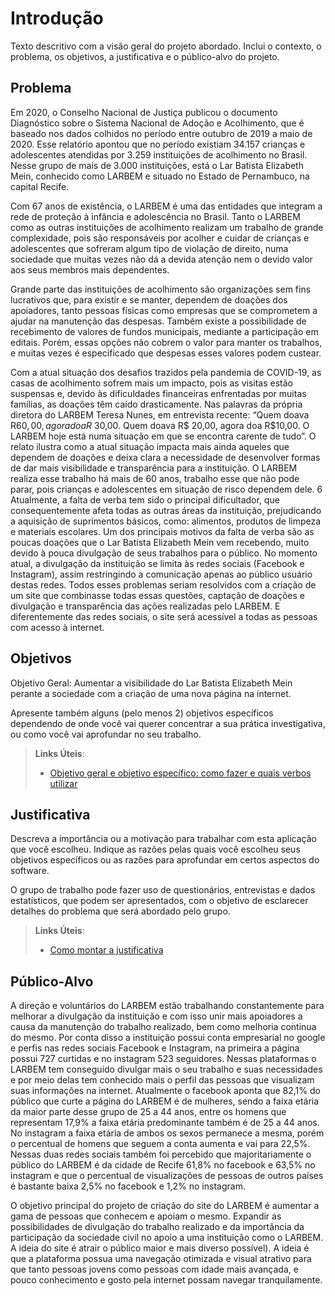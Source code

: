 # Introdução

Texto descritivo com a visão geral do projeto abordado. Inclui o contexto, o problema, os objetivos, a justificativa e o público-alvo do projeto.

## Problema
Em 2020, o Conselho Nacional de Justiça publicou o documento Diagnóstico sobre
o Sistema Nacional de Adoção e Acolhimento, que é baseado nos dados colhidos no
período entre outubro de 2019 a maio de 2020. Esse relatório apontou que no período
existiam 34.157 crianças e adolescentes atendidas por 3.259 instituições de acolhimento
no Brasil. Nesse grupo de mais de 3.000 instituições, está o Lar Batista Elizabeth Mein,
conhecido como LARBEM e situado no Estado de Pernambuco, na capital Recife. 

Com 67 anos de existência, o LARBEM é uma das entidades que integram a rede
de proteção à infância e adolescência no Brasil. Tanto o LARBEM como as outras
instituições de acolhimento realizam um trabalho de grande complexidade, pois são
responsáveis por acolher e cuidar de crianças e adolescentes que sofreram algum tipo de
violação de direito, numa sociedade que muitas vezes não dá a devida atenção nem o devido valor aos seus membros mais dependentes.

Grande parte das instituições de acolhimento são organizações sem fins lucrativos
que, para existir e se manter, dependem de doações dos apoiadores, tanto pessoas físicas
como empresas que se comprometem a ajudar na manutenção das despesas. Também
existe a possibilidade de recebimento de valores de fundos municipais, mediante a
participação em editais. Porém, essas opções não cobrem o valor para manter os trabalhos,
e muitas vezes é especificado que despesas esses valores podem custear.

Com a atual situação dos desafios trazidos pela pandemia de COVID-19, as casas
de acolhimento sofrem mais um impacto, pois as visitas estão suspensas e, devido às
dificuldades financeiras enfrentadas por muitas famílias, as doações têm caído
drasticamente. Nas palavras da própria diretora do LARBEM Teresa Nunes, em entrevista recente:
“Quem doava R$60,00, agora doa R$ 30,00. Quem doava R$ 20,00, agora doa R$10,00.
O LARBEM hoje está numa situação em que se encontra carente de tudo”.
O relato ilustra como a atual situação impacta mais ainda aqueles que dependem de
doações e deixa clara a necessidade de desenvolver formas de dar mais visibilidade e
transparência para a instituição. O LARBEM realiza esse trabalho há mais de 60 anos,
trabalho esse que não pode parar, pois crianças e adolescentes em situação de risco
dependem dele. 
6
Atualmente, a falta de verba tem sido o principal dificultador, que
consequentemente afeta todas as outras áreas da instituição, prejudicando a aquisição de
suprimentos básicos, como: alimentos, produtos de limpeza e materiais escolares.
Um dos principais motivos da falta de verba são as poucas doações que o Lar Batista
Elizabeth Mein vem recebendo, muito devido à pouca divulgação de seus trabalhos para o
público. No momento atual, a divulgação da instituição se limita às redes sociais (Facebook
e Instagram), assim restringindo a comunicação apenas ao público usuário destas redes.
Todos esses problemas seriam resolvidos com a criação de um site que combinasse
todas essas questões, captação de doações e divulgação e transparência das ações
realizadas pelo LARBEM. E diferentemente das redes sociais, o site será acessível a todas
as pessoas com acesso à internet.

## Objetivos

Objetivo Geral: Aumentar a visibilidade do Lar Batista Elizabeth Mein perante a sociedade com a criação de uma nova página na internet.

Apresente também alguns (pelo menos 2) objetivos específicos dependendo de onde você vai querer concentrar a sua prática investigativa, ou como você vai aprofundar no seu trabalho.
 
> **Links Úteis**:
> - [Objetivo geral e objetivo específico: como fazer e quais verbos utilizar](https://blog.mettzer.com/diferenca-entre-objetivo-geral-e-objetivo-especifico/)

## Justificativa

Descreva a importância ou a motivação para trabalhar com esta aplicação que você escolheu. Indique as razões pelas quais você escolheu seus objetivos específicos ou as razões para aprofundar em certos aspectos do software.

O grupo de trabalho pode fazer uso de questionários, entrevistas e dados estatísticos, que podem ser apresentados, com o objetivo de esclarecer detalhes do problema que será abordado pelo grupo.

> **Links Úteis**:
> - [Como montar a justificativa](https://guiadamonografia.com.br/como-montar-justificativa-do-tcc/)

## Público-Alvo

A direção e voluntários do LARBEM estão trabalhando constantemente para melhorar a divulgação da instituição e com isso unir mais apoiadores a causa da manutenção do trabalho realizado, bem como melhoria continua do mesmo. Por conta disso a instituição possui conta empresarial no google e perfis nas redes sociais Facebook e Instagram, na primeira a página possui 727 curtidas e no instagram 523 seguidores. Nessas plataformas o LARBEM tem conseguido divulgar mais o seu trabalho e suas necessidades e por meio delas tem conhecido mais o perfil das pessoas que visualizam suas informações na internet.
Atualmente o facebook aponta que 82,1% do público que curte a página do LARBEM é de mulheres, sendo a faixa etária da maior parte desse grupo de 25 a 44 anos, entre os homens que representam 17,9% a faixa etária predominante também é de 25 a 44 anos. No instagram a faixa etária de ambos os sexos permanece a mesma, porém o percentual de homens que seguem a conta aumenta e vai para 22,5%. Nessas duas redes sociais também foi percebido que majoritariamente o público do LARBEM é da cidade de Recife 61,8% no facebook e 63,5% no instagram e que o percentual de visualizações de pessoas de outros países é bastante baixa 2,5% no facebook e 1,2% no instagram. 

O objetivo principal do projeto de criação do site do LARBEM é aumentar a gama de pessoas que conhecem e apoiam o mesmo. Expandir as possibilidades de divulgação do trabalho realizado e da importância da participação da sociedade civil no apoio a uma instituição como o LARBEM. A ideia do site é atrair o público maior e mais diverso possível). A ideia é que a plataforma possua uma navegação otimizada e visual atrativo para que tanto pessoas jovens como pessoas com idade mais avançada, e pouco conhecimento e gosto pela internet possam navegar tranquilamente.
